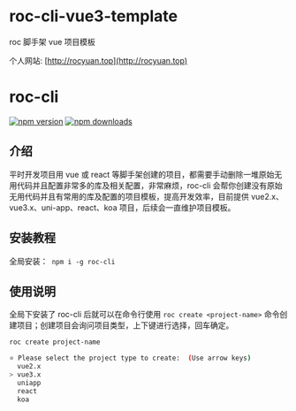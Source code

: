 # roc-cli-vue3-template

roc 脚手架 vue 项目模板

个人网站: [http://rocyuan.top](http://rocyuan.top)

# roc-cli

[![npm version](https://img.shields.io/npm/v/roc-cli.svg?logo=npm&style=flat-square)](https://www.npmjs.com/package/roc-cli)
[![npm downloads](https://img.shields.io/npm/dt/roc-cli.svg?style=flat-square)](https://www.npmjs.com/package/roc-cli)

## 介绍

平时开发项目用 vue 或 react 等脚手架创建的项目，都需要手动删除一堆原始无用代码并且配置非常多的库及相关配置，非常麻烦，roc-cli 会帮你创建没有原始无用代码并且有常用的库及配置的项目模板，提高开发效率，目前提供 vue2.x、vue3.x、uni-app、react、koa 项目，后续会一直维护项目模板。

## 安装教程

全局安装：` npm i -g roc-cli`

## 使用说明

全局下安装了 roc-cli 后就可以在命令行使用 `roc create <project-name>` 命令创建项目；创建项目会询问项目类型，上下键进行选择，回车确定。

```bash
roc create project-name

⭐ Please select the project type to create:  (Use arrow keys)
  vue2.x
> vue3.x
  uniapp
  react
  koa
```
